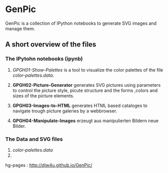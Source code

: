 # GenPic
GenPic is a collection of IPython notebooks to generate SVG images and manage them.

## A short overview of the files

### The IPytohn notebooks (ipynb)

1. *GPGH01-Show-Palettes* is a tool to visualize the color palettes of the file *color-palettes.data*.

2. **GPGH02-Picture-Generator**  generates SVG pictures using parameters to control the picture style, picute structure and the forms ,colors and sizes of the picture elements.

2. **GPGH03-Images-to-HTML** generates HTML based cataloges to navigate trough picture galeries by a webbrowser. 

2. **GPGH04-Manipulate-Images** erzeugt aus manipulierten Bildern neue Bilder.

### The Data and SVG files

1.  *color-palettes.data*
2.  

hg-pages :  http://djw4u.github.io/GenPic/
